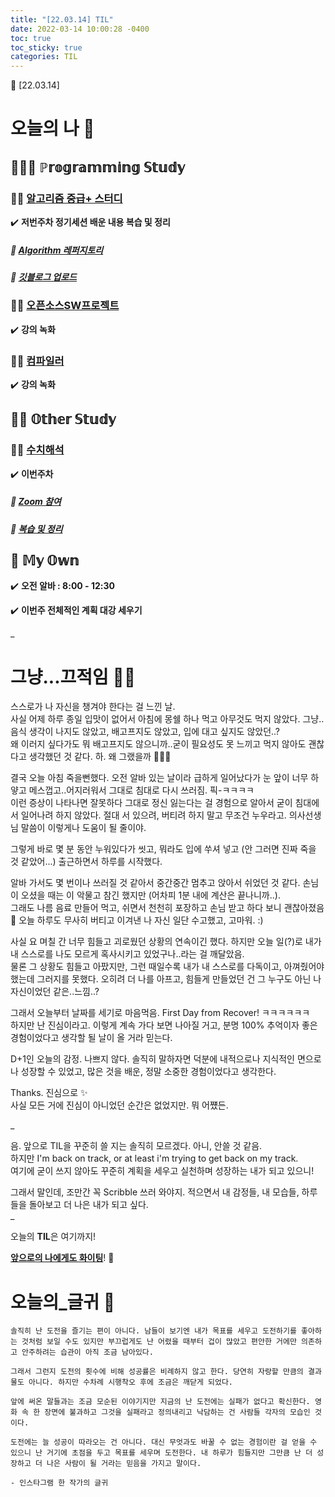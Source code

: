 ```yaml
---
title: "[22.03.14] TIL"
date: 2022-03-14 10:00:28 -0400
toc: true
toc_sticky: true
categories: TIL
---
```



📝 [22.03.14]

# 오늘의 나 💭

## 👩🏻‍💻 ℙ𝕣𝕠𝕘𝕣𝕒𝕞𝕞𝕚𝕟𝕘 𝕊𝕥𝕦𝕕𝕪

### ☝🏻 <u>알고리즘 중급+ 스터디</u>

✔️ **저번주차 정기세션 배운 내용 복습 및 정리**

##### 📑 **<u>Algorithm 레퍼지토리</u>** 

##### 📑 **<u>깃블로그 업로드</u>**


### ☝🏻 <u>오픈소스SW프로젝트</u>

✔️ **강의 녹화**


### ☝🏻 <u>컴파일러</u>

✔️ **강의 녹화**


## 😶‍🌫️ 𝕆𝕥𝕙𝕖𝕣 𝕊𝕥𝕦𝕕𝕪  

### ☝🏻 <u>수치해석</u>

✔️ **이번주차**

##### 📑 **<u>Zoom 참여</u>** 

##### 📑 **<u>복습 및 정리</u>**



## 🌝 𝕄𝕪 𝕆𝕨𝕟           

✔️ **오전 알바 : 8:00 - 12:30**      

✔️ **이번주 전체적인 계획 대강 세우기** 

_
  
# 그냥...끄적임 ✍🏻

스스로가 나 자신을 챙겨야 한다는 걸 느낀 날.    
사실 어제 하루 종일 입맛이 없어서 아침에 몽쉘 하나 먹고 아무것도 먹지 않았다. 그냥..음식 생각이 나지도 않았고, 배고프지도 않았고, 입에 대고 싶지도 않았던..?              
왜 이러지 싶다가도 뭐 배고프지도 않으니까..굳이 필요성도 못 느끼고 먹지 않아도 괜찮다고 생각했던 것 같다. 하. 왜 그랬을까 🤦🏻‍♀️       

결국 오늘 아침 죽을뻔했다. 오전 알바 있는 날이라 급하게 일어났다가 눈 앞이 너무 하얗고 메스껍고..어지러워서 그대로 침대로 다시 쓰러짐. 픽-ㅋㅋㅋㅋ  
이런 증상이 나타나면 잘못하다 그대로 정신 잃는다는 걸 경험으로 알아서 굳이 침대에서 일어나려 하지 않았다. 절대 서 있으려, 버티려 하지 말고 무조건 누우라고. 의사선생님 말씀이 이렇게나 도움이 될 줄이야.       

그렇게 바로 몇 분 동안 누워있다가 씻고, 뭐라도 입에 쑤셔 넣고 (안 그러면 진짜 죽을 것 같았어...) 출근하면서 하루를 시작했다.       

알바 가서도 몇 번이나 쓰러질 것 같아서 중간중간 멈추고 앉아서 쉬었던 것 같다. 손님이 오셨을 때는 이 악물고 참긴 했지만 (어차피 1분 내에 계산은 끝나니까..).    
그래도 나름 음료 만들어 먹고, 쉬면서 천천히 포장하고 손님 받고 하다 보니 괜찮아졌음 🌝 오늘 하루도 무사히 버티고 이겨낸 나 자신 일단 수고했고, 고마워. :)       

사실 요 며칠 간 너무 힘들고 괴로웠던 상황의 연속이긴 했다. 하지만 오늘 일(?)로 내가 내 스스로를 나도 모르게 혹사시키고 있었구나..라는 걸 깨달았음.     
물론 그 상황도 힘들고 아팠지만, 그런 때일수록 내가 내 스스로를 다독이고, 아껴줬어야 했는데 그러지를 못했다. 오히려 더 나를 아프고, 힘들게 만들었던 건 그 누구도 아닌 나 자신이었던 같은..느낌..?      

그래서 오늘부터 날짜를 세기로 마음먹음. First Day from Recover! ㅋㅋㅋㅋㅋㅋ     
하지만 난 진심이라고. 이렇게 계속 가다 보면 나아질 거고, 분명 100% 추억이자 좋은 경험이었다고 생각할 될 날이 올 거라 믿는다.      

D+1인 오늘의 감정. 나쁘지 않다. 솔직히 말하자면 덕분에 내적으로나 지식적인 면으로나 성장할 수 있었고, 많은 것을 배운, 정말 소중한 경험이었다고 생각한다.       

Thanks. 진심으로 ✨     
사실 모든 거에 진심이 아니었던 순간은 없었지만. 뭐 어쩄든.     

_

음. 앞으로 TIL을 꾸준히 쓸 지는 솔직히 모르겠다. 아니, 안쓸 것 같음.     
하지만 I'm back on track, or at least i'm trying to get back on my track.      
여기에 굳이 쓰지 않아도 꾸준히 계획을 세우고 실천하며 성장하는 내가 되고 있으니!     

그래서 말인데, 조만간 꼭 Scribble 쓰러 와야지. 적으면서 내 감정들, 내 모습들, 하루들을 돌아보고 더 나은 내가 되고 싶다.    
_



<div class="notice--primary" markdown="1">
오늘의 <strong>TIL</strong>은 여기까지!     
      
<strong><u>앞으로의 나에게도 화이팅</u></strong>! 🌸 
</div>



# 오늘의_글귀 📄

	솔직히 난 도전을 즐기는 편이 아니다. 남들이 보기엔 내가 목표를 세우고 도전하기를 좋아하는 것처럼 보일 수도 있지만 부끄럽게도 난 어렸을 때부터 겁이 많았고 편안한 거에만 의존하고 안주하려는 습관이 아직 조금 남아있다.     
	
	그래서 그런지 도전의 횟수에 비해 성공률은 비례하지 않고 한다. 당연히 자랑할 만큼의 결과물도 아니다. 하지만 수차례 시행착오 후에 조금은 깨닫게 되었다.    
	
	앞에 써온 말들과는 조금 모순된 이야기지만 지금의 난 도전에는 실패가 없다고 확신한다. 영화 속 한 장면에 불과하고 그것을 실패라고 정의내리고 낙담하는 건 사람들 각자의 모습인 것이다.    
	
	도전에는 늘 성공이 따라오는 건 아니다. 대신 무엇과도 바꿀 수 없는 경험이란 걸 얻을 수 있으니 난 거기에 초점을 두고 목표를 세우며 도전한다. 내 하루가 힘들지만 그만큼 난 더 성장하고 더 나은 사람이 될 거라는 믿음을 가지고 말이다.    
	
	- 인스타그램 한 작가의 글귀  
